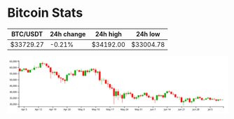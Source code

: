 # Bitcoin Stats

BTC/USDT|24h change|24h high|24h low|
|---|---|---|---|
|$33729.27|-0.21%|$34192.00|$33004.78|

<img src="./chart.svg">
